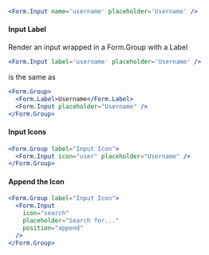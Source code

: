 ```jsx
<Form.Input name='username' placeholder='Username' />
```

#### Input Label
Render an input wrapped in a Form.Group with a Label

```jsx
<Form.Input label='username' placeholder='Username' />
```

is the same as

```jsx
<Form.Group>
  <Form.Label>Username</Form.Label>
  <Form.Input placeholder="Username" />
</Form.Group>
```

#### Input Icons

```jsx
<Form.Group label="Input Icon">
  <Form.Input icon="user" placeholder="Username" />
</Form.Group>
```

#### Append the Icon

```jsx
<Form.Group label="Input Icon">
  <Form.Input
    icon="search"
    placeholder="Search for..."
    position="append"
  />
</Form.Group>
```
